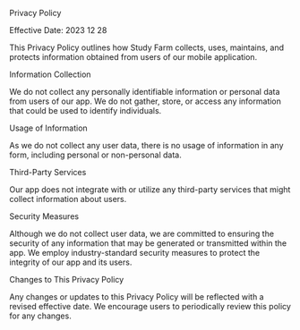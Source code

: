 Privacy Policy

Effective Date: 2023 12 28

This Privacy Policy outlines how Study Farm collects, uses, maintains, and protects information obtained from users of our mobile application.

Information Collection

We do not collect any personally identifiable information or personal data from users of our app. We do not gather, store, or access any information that could be used to identify individuals.

Usage of Information

As we do not collect any user data, there is no usage of information in any form, including personal or non-personal data.

Third-Party Services

Our app does not integrate with or utilize any third-party services that might collect information about users.

Security Measures

Although we do not collect user data, we are committed to ensuring the security of any information that may be generated or transmitted within the app. We employ industry-standard security measures to protect the integrity of our app and its users.

Changes to This Privacy Policy

Any changes or updates to this Privacy Policy will be reflected with a revised effective date. We encourage users to periodically review this policy for any changes.
